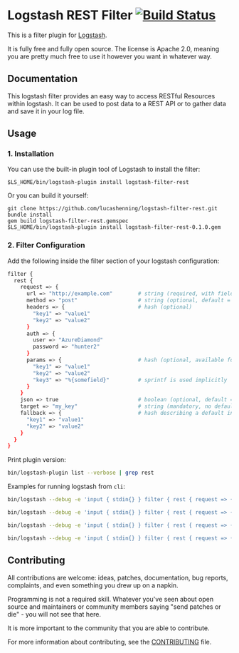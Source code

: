 # Logstash REST Filter [![Build Status](https://travis-ci.org/logstash-plugins/logstash-filter-http.svg?branch=master)](https://travis-ci.org/logstash-plugins/logstash-filter-http)

This is a filter plugin for [Logstash](https://github.com/elastic/logstash).

It is fully free and fully open source. The license is Apache 2.0, meaning you are pretty much free to use it however you want in whatever way.

## Documentation

This logstash filter provides an easy way to access RESTful Resources within logstash. It can be used to post data to a REST API or to gather data and save it in your log file.

## Usage
### 1. Installation
You can use the built-in plugin tool of Logstash to install the filter:
```
$LS_HOME/bin/logstash-plugin install logstash-filter-rest
```

Or you can build it yourself:
```
git clone https://github.com/lucashenning/logstash-filter-rest.git
bundle install
gem build logstash-filter-rest.gemspec
$LS_HOME/bin/logstash-plugin install logstash-filter-rest-0.1.0.gem
```

### 2. Filter Configuration
Add the following inside the filter section of your logstash configuration:

```sh
filter {
  rest {
    request => {
      url => "http://example.com"        # string (required, with field reference: "http://example.com?id=%{id}" or params, if defined)
      method => "post"                   # string (optional, default = "get")
      headers => {                       # hash (optional)
        "key1" => "value1"
        "key2" => "value2"
      }
      auth => {
        user => "AzureDiamond"
        password => "hunter2"
      }
      params => {                        # hash (optional, available for method => "get" and "post"; if post it will be transformed into body hash and posted as json)
        "key1" => "value1"
        "key2" => "value2"
        "key3" => "%{somefield}"         # sprintf is used implicitly
      }
    }
    json => true                         # boolean (optional, default = true)
    target => "my_key"                   # string (mandatory, no default)
    fallback => {                        # hash describing a default in case of error
      "key1" => "value1"
      "key2" => "value2"
    }
  }
}
```

Print plugin version:

``` bash
bin/logstash-plugin list --verbose | grep rest
```

Examples for running logstash from `cli`:

``` bash
bin/logstash --debug -e 'input { stdin{} } filter { rest { request => { url => "https://jsonplaceholder.typicode.com/posts" method => "post" params => { "userId" => "%{message}" } headers => { "Content-Type" => "application/json" } } target => 'rest' } } output {stdout { codec => rubydebug }}'
```

``` bash
bin/logstash --debug -e 'input { stdin{} } filter { rest { request => { url => "https://jsonplaceholder.typicode.com/posts" method => "post" body => { "userId" => "%{message}" } headers => { "Content-Type" => "application/json" } } target => 'rest' } } output {stdout { codec => rubydebug }}'
```

``` bash
bin/logstash --debug -e 'input { stdin{} } filter { rest { request => { url => "http://jsonplaceholder.typicode.com/users/%{message}" } target => 'rest' } } output {stdout { codec => rubydebug }}'
```

``` bash
bin/logstash --debug -e 'input { stdin{} } filter { rest { request => { url => "https://jsonplaceholder.typicode.com/posts" method => "get" params => { "userId" => "%{message}" } headers => { "Content-Type" => "application/json" } } target => 'rest' } } output {stdout { codec => rubydebug }}'
```


## Contributing

All contributions are welcome: ideas, patches, documentation, bug reports, complaints, and even something you drew up on a napkin.

Programming is not a required skill. Whatever you've seen about open source and maintainers or community members  saying "send patches or die" - you will not see that here.

It is more important to the community that you are able to contribute.

For more information about contributing, see the [CONTRIBUTING](https://github.com/elasticsearch/logstash/blob/master/CONTRIBUTING.md) file.

